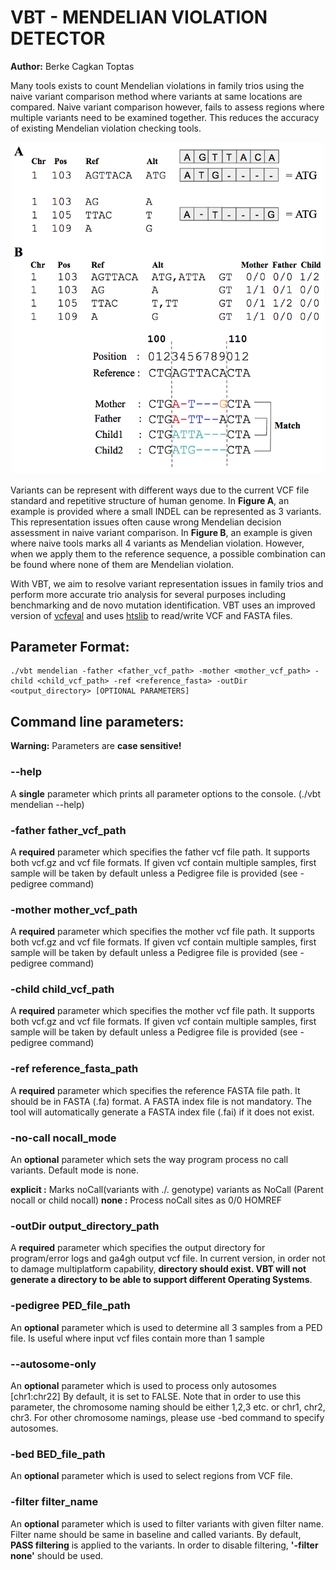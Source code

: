 # VBT - MENDELIAN VIOLATION DETECTOR
**Author:** Berke Cagkan Toptas

Many tools exists to count Mendelian violations in family trios using the naive variant comparison method where variants at same locations are compared. Naive variant comparison however, fails to assess regions where multiple variants need to be examined together. This reduces the accuracy of existing Mendelian violation checking tools.

<p align="center">
  <img src="VariantRepresentationDifference.png" width="500"/>
</p>

Variants can be represent with different ways due to the current VCF file standard and repetitive structure of human genome. In **Figure A**, an example is provided where a small INDEL can be represented as 3 variants. This representation issues often cause wrong Mendelian decision assessment in naive variant comparison. In **Figure B**, an example is given where naive tools marks all 4 variants as Mendelian violation. However, when we apply them to the reference sequence, a possible combination can be found where none of them are Mendelian violation.

With VBT, we aim to resolve variant representation issues in family trios and perform more accurate trio analysis for several purposes including benchmarking and de novo mutation identification. VBT uses an improved version of [vcfeval](https://github.com/RealTimeGenomics/rtg-tools) and uses [htslib](https://htslib.org) to read/write VCF and FASTA files.


## Parameter Format:

```
./vbt mendelian -father <father_vcf_path> -mother <mother_vcf_path> -child <child_vcf_path> -ref <reference_fasta> -outDir <output_directory> [OPTIONAL PARAMETERS]
```

## Command line parameters:
**Warning:** Parameters are **case sensitive!**


### --help
A **single** parameter which prints all parameter options to the console. (./vbt mendelian --help)


### -father father_vcf_path

A **required** parameter which specifies the father vcf file path. It supports both vcf.gz and vcf file formats. If given vcf contain multiple samples, first sample will be taken by default unless a Pedigree file is provided (see -pedigree command)


### -mother mother_vcf_path

A **required** parameter which specifies the mother vcf file path. It supports both vcf.gz and vcf file formats. If given vcf contain multiple samples, first sample will be taken by default unless a Pedigree file is provided (see -pedigree command)

### -child child_vcf_path

A **required** parameter which specifies the mother vcf file path. It supports both vcf.gz and vcf file formats. If given vcf contain multiple samples, first sample will be taken by default unless a Pedigree file is provided (see -pedigree command)

### -ref reference_fasta_path

A **required** parameter which specifies the reference FASTA file path. It should be in FASTA (.fa) format. A FASTA index file is not mandatory. The tool will automatically generate a FASTA index file (.fai) if it does not exist.

### -no-call nocall_mode

An **optional** parameter which sets the way program process no call variants. Default mode is none.

**explicit :** Marks noCall(variants with ./. genotype) variants as NoCall (Parent nocall or child nocall)
**none     :** Process noCall sites as 0/0 HOMREF

### -outDir output_directory_path

A **required** parameter which specifies the output directory for program/error logs and ga4gh output vcf file. In current version, in order not to damage multiplatform capability, **directory should exist. VBT will not generate a directory to be able to support different Operating Systems**.


### -pedigree PED_file_path


An **optional** parameter which is used to determine all 3 samples from a PED file. Is useful where input vcf files contain more than 1 sample

### --autosome-only

An **optional** parameter which is used to process only autosomes [chr1:chr22] By default, it is set to FALSE. Note that in order to use this parameter, the chromosome naming should be either 1,2,3 etc. or chr1, chr2, chr3. For other chromosome namings, please use -bed command to specify autosomes.

### -bed BED_file_path

An **optional** parameter which is used to select regions from VCF file.


### -filter filter_name

An **optional** parameter which is used to filter variants with given filter name. Filter name should be same in baseline and called variants. By default, **PASS filtering** is applied to the variants. In order to disable filtering, **'-filter none'** should be used.


